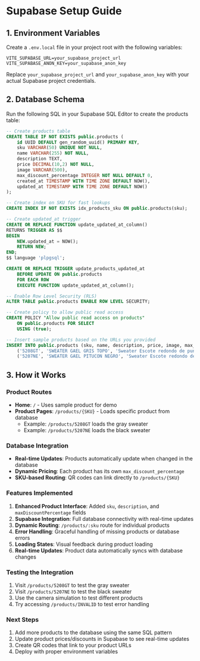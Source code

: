 # Supabase Setup Guide

## 1. Environment Variables

Create a `.env.local` file in your project root with the following variables:

```env
VITE_SUPABASE_URL=your_supabase_project_url
VITE_SUPABASE_ANON_KEY=your_supabase_anon_key
```

Replace `your_supabase_project_url` and `your_supabase_anon_key` with your actual Supabase project credentials.

## 2. Database Schema

Run the following SQL in your Supabase SQL Editor to create the products table:

```sql
-- Create products table
CREATE TABLE IF NOT EXISTS public.products (
    id UUID DEFAULT gen_random_uuid() PRIMARY KEY,
    sku VARCHAR(50) UNIQUE NOT NULL,
    name VARCHAR(255) NOT NULL,
    description TEXT,
    price DECIMAL(10,2) NOT NULL,
    image VARCHAR(500),
    max_discount_percentage INTEGER NOT NULL DEFAULT 0,
    created_at TIMESTAMP WITH TIME ZONE DEFAULT NOW(),
    updated_at TIMESTAMP WITH TIME ZONE DEFAULT NOW()
);

-- Create index on SKU for fast lookups
CREATE INDEX IF NOT EXISTS idx_products_sku ON public.products(sku);

-- Create updated_at trigger
CREATE OR REPLACE FUNCTION update_updated_at_column()
RETURNS TRIGGER AS $$
BEGIN
    NEW.updated_at = NOW();
    RETURN NEW;
END;
$$ language 'plpgsql';

CREATE OR REPLACE TRIGGER update_products_updated_at 
    BEFORE UPDATE ON public.products 
    FOR EACH ROW 
    EXECUTE FUNCTION update_updated_at_column();

-- Enable Row Level Security (RLS)
ALTER TABLE public.products ENABLE ROW LEVEL SECURITY;

-- Create policy to allow public read access
CREATE POLICY "Allow public read access on products" 
    ON public.products FOR SELECT 
    USING (true);

-- Insert sample products based on the URLs you provided
INSERT INTO public.products (sku, name, description, price, image, max_discount_percentage) VALUES
    ('5208GT', 'SWEATER GAEL GRIS TOPO', 'Sweater Escote redondo de punto Jersey con espaldín en tejido plano. Composición 60% Algodón 40% Poliester.', 89990, 'https://www.ceroestres.com.ar/productos/5208GT/', 30),
    ('5207NE', 'SWEATER GAEL PITUCON NEGRO', 'Sweater Escote redondo de punto Jersey con espaldín en tejido plano y pitucones. Composición 60% Algodón 40% Poliester.', 89990, 'https://www.ceroestres.com.ar/productos/5207NE/', 35);
```

## 3. How it Works

### Product Routes
- **Home**: `/` - Uses sample product for demo
- **Product Pages**: `/products/{SKU}` - Loads specific product from database
  - Example: `/products/5208GT` loads the gray sweater
  - Example: `/products/5207NE` loads the black sweater

### Database Integration
- **Real-time Updates**: Products automatically update when changed in the database
- **Dynamic Pricing**: Each product has its own `max_discount_percentage`
- **SKU-based Routing**: QR codes can link directly to `/products/{SKU}`

### Features Implemented

1. **Enhanced Product Interface**: Added `sku`, `description`, and `maxDiscountPercentage` fields
2. **Supabase Integration**: Full database connectivity with real-time updates
3. **Dynamic Routing**: `/products/:sku` route for individual products
4. **Error Handling**: Graceful handling of missing products or database errors
5. **Loading States**: Visual feedback during product loading
6. **Real-time Updates**: Product data automatically syncs with database changes

### Testing the Integration

1. Visit `/products/5208GT` to test the gray sweater
2. Visit `/products/5207NE` to test the black sweater
3. Use the camera simulation to test different products
4. Try accessing `/products/INVALID` to test error handling

### Next Steps

1. Add more products to the database using the same SQL pattern
2. Update product prices/discounts in Supabase to see real-time updates
3. Create QR codes that link to your product URLs
4. Deploy with proper environment variables 